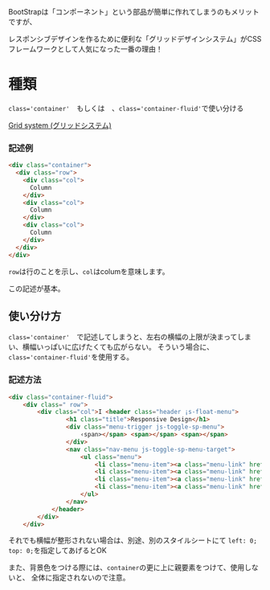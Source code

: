 BootStrapは「コンポーネント」という部品が簡単に作れてしまうのもメリットですが、

レスポンシブデザインを作るために便利な「グリッドデザインシステム」がCSSフレームワークとして人気になった一番の理由！

# 種類

`class='container'`　もしくは　、`class='container-fluid'`で使い分ける

[Grid system (グリッドシステム)](https://getbootstrap.jp/docs/5.0/layout/grid/)

### 記述例
```html
<div class="container">
  <div class="row">
    <div class="col">
      Column
    </div>
    <div class="col">
      Column
    </div>
    <div class="col">
      Column
    </div>
  </div>
</div>
```
`row`は行のことを示し、`col`はcolumを意味します。

この記述が基本。

## 使い分け方

`class='container'`　で記述してしまうと、左右の横幅の上限が決まってしまい、横幅いっぱいに広げたくても広がらない。
そういう場合に、`class='container-fluid'`を使用する。

### 記述方法

```html
<div class="container-fluid">
    <div class=" row">
        <div class="col">I <header class="header ¡s-float-menu">
                <h1 class="title">Responsive Design</h1>
                <div class="menu-trigger js-toggle-sp-menu">
                    ‹span></span> <span></span> <span></span>
                </div>
                <nav class="nav-menu js-toggle-sp-menu-target">
                    <ul class="menu">
                        <li class="menu-item"><a class="menu-link" href=!">T0P</a></li>
                        <li class="menu-item"><a class="menu-link" href="#news">NEWS</a></li>
                        <li class="menu-item"><a class="menu-link" href="#about">ABOUT</a></li> ‹li class="menu-item"><a class="menu-link" href="#staff">STAFF</a></li> ‹li class="menu-item"><a class="menu-link" href="#cource">COURCE</a></li>
                        <li class="menu-item"><a class="menu-link" href="#contact">CONTACT</a></li>
                    </ul>
                </nav>
            </header>
        </div>
    </div>

```
それでも横幅が整形されない場合は、別途、別のスタイルシートにて
`left: 0;` `top: 0;`を指定してあげるとOK

また、背景色をつける際には、`container`の更に上に親要素をつけて、使用しないと、
全体に指定されないので注意。
